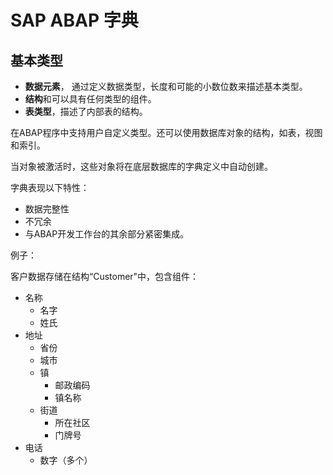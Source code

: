 SAP ABAP 字典
=========
## 基本类型
- **数据元素**， 通过定义数据类型，长度和可能的小数位数来描述基本类型。
- **结构**和可以具有任何类型的组件。
- **表类型**，描述了内部表的结构。

在ABAP程序中支持用户自定义类型。还可以使用数据库对象的结构，如表，视图和索引。 

当对象被激活时，这些对象将在底层数据库的字典定义中自动创建。 

字典表现以下特性：
- 数据完整性
- 不冗余
- 与ABAP开发工作台的其余部分紧密集成。

例子：

客户数据存储在结构“Customer"中，包含组件：
- 名称
    - 名字
    - 姓氏
- 地址
    - 省份
    - 城市
    - 镇
        - 邮政编码
        - 镇名称
    - 街道
        - 所在社区
        - 门牌号
- 电话
    - 数字（多个）